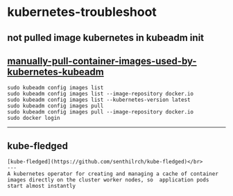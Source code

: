 # kubernetes-troubleshoot

  ## not pulled image kubernetes in kubeadm init 
 [manually-pull-container-images-used-by-kubernetes-kubeadm](https://computingforgeeks.com/manually-pull-container-images-used-by-kubernetes-kubeadm) </br>
 ---
    sudo kubeadm config images list
    sudo kubeadm config images list --image-repository docker.io
    sudo kubeadm config images list --kubernetes-version latest
    sudo kubeadm config images pull
    sudo kubeadm config images pull --image-repository docker.io
    sudo docker login
  ---

  
  ## kube-fledged
    [kube-fledged](https://github.com/senthilrch/kube-fledged)</br>
    ---
    A kubernetes operator for creating and managing a cache of container images directly on the cluster worker nodes, so  application pods start almost instantly
